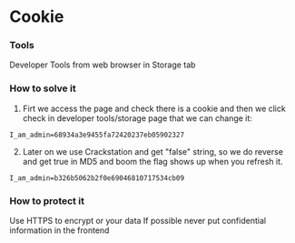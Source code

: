 # Cookie 

### Tools
Developer Tools from web browser in Storage tab

### How to solve it

1. Firt we access the page and check there is a cookie and then we click check in developer tools/storage page that we can change it:
```
I_am_admin=68934a3e9455fa72420237eb05902327
```
2. Later on we use Crackstation and get "false" string, so we do reverse and get true in MD5 and boom the flag shows up when you refresh it.
```
I_am_admin=b326b5062b2f0e69046810717534cb09
```
### How to protect it
Use HTTPS to encrypt or your data
If possible never put confidential information in the frontend

